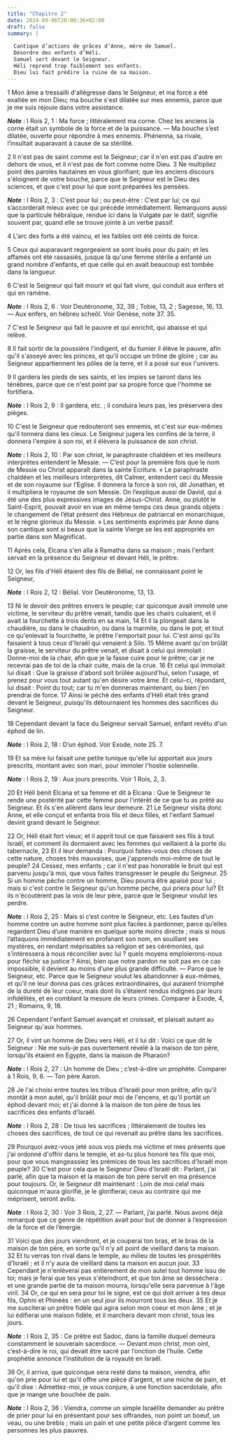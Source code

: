 ```yaml
---
title: "Chapitre 2"
date: 2024-09-06T20:00:36+02:00
draft: false
summary: |
  
  Cantique d’actions de grâces d’Anne, mère de Samuel.
  Désordre des enfants d’Héli.
  Samuel sert devant le Seigneur.
  Héli reprend trop faiblement ses enfants.
  Dieu lui fait prédire la ruine de sa maison.
---
```



1 Mon âme a tressailli d'allégresse dans le Seigneur, et ma force a été exaltée en mon Dieu; ma bouche s'est dilatée sur mes ennemis, parce que je me suis réjouie dans votre assistance.

***Note*** :  I Rois 2, 1 : Ma force ; littéralement ma corne. Chez les anciens la corne était un symbole de la force et de la puissance. ― Ma bouche s’est dilatée, ouverte pour répondre à mes ennemis. Phénenna, sa rivale, l’insultait auparavant à cause de sa stérilité.


2 Il n'est pas de saint comme est le Seigneur; car il n'en est pas d'autre en dehors de vous, et il n'est pas de fort comme notre Dieu. 3 Ne multipliez point des paroles hautaines en vous glorifiant; que les anciens discours s'éloignent de votre bouche, parce que le Seigneur est le Dieu des sciences, et que c'est pour lui que sont préparées les pensées.

***Note*** :  I Rois 2, 3 : C’est pour lui ; ou peut-être : C’est par lui; ce qui s’accorderait mieux avec ce qui précède immédiatement. Remarquons aussi que la particule hébraïque, rendue ici dans la Vulgate par le datif, signifie souvent par, quand elle se trouve jointe à un verbe passif.


4 L'arc des forts a été vaincu, et les faibles ont été ceints de force.


5 Ceux qui auparavant regorgeaient se sont loués pour du pain; et les affamés ont été rassasiés, jusque là qu'une femme stérile a enfanté un grand nombre d'enfants, et que celle qui en avait beaucoup est tombée dans la langueur.


6 C'est le Seigneur qui fait mourir et qui fait vivre, qui conduit aux enfers et qui en ramène.

***Note*** :  I Rois 2, 6 : Voir Deutéronome, 32, 39 ; Tobie, 13, 2 ; Sagesse, 16, 13. ― Aux enfers, en hébreu scheôl. Voir Genèse, note 37. 35.

7 C'est le Seigneur qui fait le pauvre et qui enrichit, qui abaisse et qui relève.


8 Il fait sortir de la poussière l'indigent, et du fumier il élève le pauvre, afin qu'il s'asseye avec les princes, et qu'il occupe un trône de gloire ; car au Seigneur appartiennent les pôles de la terre, et il a posé sur eux l'univers.


9 Il gardera les pieds de ses saints, et les impies se tairont dans les ténèbres, parce que ce n'est point par sa propre force que l'homme se fortifiera.

***Note*** :  I Rois 2, 9 : Il gardera, etc. ; il conduira leurs pas, les préservera des pièges.

10 C'est le Seigneur que redouteront ses ennemis, et c'est sur eux-mêmes qu'il tonnera dans les cieux. Le Seigneur jugera les confins de la terre, il donnera l'empire à son roi, et il élèvera la puissance de son christ.

***Note*** :  I Rois 2, 10 : Par son christ, le paraphraste chaldéen et les meilleurs interprètes entendent le Messie. ― C’est pour la première fois que le nom de Messie ou Christ apparaît dans la sainte Ecriture. « Le paraphraste chaldéen et les meilleurs interprètes, dit Calmer, entendent ceci du Messie et de son royaume sur l’Eglise. Il donnera la force à son roi, dit Jonathan, et il multipliera le royaume de son Messie. On l’explique aussi de David, qui a été une des plus expressives images de Jésus-Christ. Anne, ou plutôt le Saint-Esprit, pouvait avoir en vue en même temps ces deux grands objets : le changement de l’état présent des Hébreux de patriarcal en monarchique, et le règne glorieux du Messie. » Les sentiments exprimés par Anne dans son cantique sont si beaux que la sainte Vierge se les est appropriés en partie dans son Magnificat.


11 Après cela, Elcana s'en alla à Ramatha dans sa maison ; mais l'enfant servait en la présence du Seigneur et devant Héli, le prêtre.


12 Or, les fils d'Héli étaient des fils de Bélial, ne connaissant point le Seigneur,

***Note*** :  I Rois 2, 12 : Bélial. Voir Deutéronome, 13, 13.

13 Ni le devoir des prêtres envers le peuple; car quiconque avait immolé une victime, le serviteur du prêtre venait, tandis que les chairs cuisaient, et il avait la fourchette à trois dents en sa main, 14 Et il la plongeait dans la chaudière, ou dans le chaudron, ou dans la marmite, ou dans le pot; et tout ce qu'enlevait la fourchette, le prêtre l'emportait pour lui. C'est ainsi qu'ils faisaient à tous ceux d'Israël qui venaient à Silo. 15 Même avant qu'on brûlât la graisse, le serviteur du prêtre venait, et disait à celui qui immolait : Donne-moi de la chair, afin que je la fasse cuire pour le prêtre; car je ne recevrai pas de toi de la chair cuite, mais de la crue. 16 Et celui qui immolait lui disait : Que la graisse d'abord soit brûlée aujourd'hui, selon l'usage, et prenez pour vous tout autant qu'en désire votre âme. Et celui-ci, répondant, lui disait : Point du tout; car tu m'en donneras maintenant, ou bien j'en prendrai de force. 17 Ainsi le péché des enfants d'Héli était très grand devant le Seigneur,
puisqu'ils détournaient les hommes des sacrifices du Seigneur.


18 Cependant devant la face du Seigneur servait Samuel, enfant revêtu d'un éphod de lin.

***Note*** :  I Rois 2, 18 : D’un éphod. Voir Exode, note 25. 7.

19 Et sa mère lui faisait une petite tunique qu'elle lui apportait aux jours prescrits, montant avec son mari, pour immoler l'hostie solennelle.

***Note*** :  I Rois 2, 19 : Aux jours prescrits. Voir 1 Rois, 2, 3.

20 Et Héli bénit Elcana et sa femme et dit à Elcana : Que le Seigneur te rende une postérité par cette femme pour l'intérêt de ce que tu as prêté au Seigneur. Et ils s'en allèrent dans leur demeure. 21 Le Seigneur visita donc Anne, et elle conçut et enfanta trois fils et deux filles, et l'enfant Samuel devint grand devant le Seigneur.


22 Or, Héli était fort vieux; et il apprit tout ce que faisaient ses fils à tout Israël, et comment ils dormaient avec les femmes qui veillaient à la porte du tabernacle, 23 Et il leur demanda : Pourquoi faites-vous des choses de cette nature, choses très mauvaises, que j'apprends moi-même de tout le peuple? 24 Cessez, mes enfants ; car il n'est pas honorable le bruit qui est parvenu jusqu'à moi, que vous faites transgresser le peuple du Seigneur. 25 Si un homme pèche contre un homme, Dieu pourra être apaisé pour lui ; mais si c'est contre le Seigneur qu'un homme pèche, qui priera pour lui? Et ils n'écoutèrent pas la voix de leur père, parce que le Seigneur voulut les perdre.

***Note*** :  I Rois 2, 25 : Mais si c’est contre le Seigneur, etc. Les fautes d’un homme contre un autre homme sont plus faciles à pardonner, parce qu’elles regardent Dieu d’une manière en quelque sorte moins directe ; mais si nous l’attaquons immédiatement en profanant son nom, en souillant ses mystères, en rendant méprisables sa religion et ses cérémonies, qui s’intéressera à nous réconcilier avec lui ? quels moyens emploierons-nous pour fléchir sa justice ? Ainsi, bien que notre pardon ne soit pas en ce cas impossible, il devient au moins d’une plus grande difficulté. ― Parce que le Seigneur, etc. Parce que le Seigneur voulut les abandonner à eux-mêmes, et qu’il ne leur donna pas ces grâces extraordinaires, qui auraient triomphé de la dureté de leur coeur, mais dont ils s’étaient rendus indignes par leurs infidélités, et en comblant la mesure de leurs crimes. Comparer à Exode, 4, 21 ; Romains, 9, 18.


26 Cependant l'enfant Samuel avançait et croissait, et plaisait autant au Seigneur qu'aux hommes.


27 Or, il vint un homme de Dieu vers Héli, et il lui dit : Voici ce que dit le Seigneur : Ne me suis-je pas ouvertement révélé à la maison de ton père, lorsqu'ils étaient en Egypte, dans la maison de Pharaon?

***Note*** :  I Rois 2, 27 : Un homme de Dieu ; c’est-à-dire un prophète. Comparer à 1 Rois, 9, 6. ― Ton père Aaron.

28 Je l'ai choisi entre toutes les tribus d'Israël pour mon prêtre, afin qu'il montât à mon autel, qu'il brûlât pour moi de l'encens, et qu'il portât un éphod devant moi; et j'ai donné à la maison de ton père de tous les sacrifices des enfants d'Israël.

***Note*** :  I Rois 2, 28 : De tous les sacrifices ; littéralement de toutes les choses des sacrifices, de tout ce qui revenait au prêtre dans les sacrifices.

29 Pourquoi avez-vous jeté sous vos pieds ma victime et mes présents que j'ai ordonné d'offrir dans le temple, et as-tu plus honoré tes fils que moi, pour que vous mangeassiez les prémices de tous les sacrifices d'Israël mon peuple? 30 C'est pour cela que le Seigneur Dieu d'Israël dit : Parlant, j'ai parlé, afin que ta maison et la maison de ton père servit en ma présence pour toujours. Or, le Seigneur dit maintenant : Loin de moi cela! mais quiconque m'aura glorifié, je le glorifierai; ceux au contraire qui me méprisent, seront avilis.

***Note*** :  I Rois 2, 30 : Voir 3 Rois, 2, 27. ― Parlant, j’ai parlé. Nous avons déjà remarqué que ce genre de répétition avait pour but de donner à l’expression de la force et de l’énergie.

31 Voici que des jours viendront, et je couperai ton bras, et le bras de la maison de ton père, en sorte qu'il n'y ait point de vieillard dans ta maison. 32 Et tu verras ton rival dans le temple, au milieu de toutes les prospérités d'Israël ; et il n'y aura de vieillard dans ta maison en aucun jour. 33 Cependant je n'enlèverai pas entièrement de mon autel tout homme issu de toi; mais je ferai que tes yeux s'éteindront, et que ton âme se desséchera : et une grande partie de ta maison mourra, lorsqu'elle sera parvenue à l'âge viril. 34 Or, ce qui en sera pour toi le signe, est ce qui doit arriver à tes deux fils, Ophni et Phinéès : en un seul jour ils mourront tous les deux. 35 Et je me susciterai un prêtre fidèle qui agira selon mon coeur et mon âme ; et je lui édifierai une maison fidèle, et il marchera devant mon christ, tous les jours.

***Note*** :  I Rois 2, 35 : Ce prêtre est Sadoc, dans la famille duquel demeura constamment le souverain sacerdoce. ― Devant mon christ, mon oint, c’est-à-dire le roi, qui devait être sacré par l’onction de l’huile. Cette prophétie annonce l’institution de la royauté en Israël.

36 Or, il arriva, que quiconque sera resté dans ta maison, viendra, afin qu'on prie pour lui et qu'il offre une pièce d'argent, et une miche de pain, et qu'il dise : Admettez-moi, je vous conjure, à une fonction sacerdotale, afin que je mange une bouchée de pain.

***Note*** :  I Rois 2, 36 : Viendra, comme un simple Israélite demander au prêtre de prier pour lui en présentant pour ses offrandes, non point un boeuf, un veau, ou une brebis ; mais un pain et une petite pièce d’argent comme les personnes les plus pauvres.

